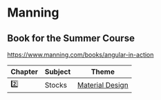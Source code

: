 # Manning

## Book for the Summer Course

https://www.manning.com/books/angular-in-action

|  Chapter          | Subject       |  Theme                                          |
|-------------------|---------------|-------------------------------------------------|
| [:two:](chapter2) | Stocks        | [Material Design](https://material.angular.io/) |
